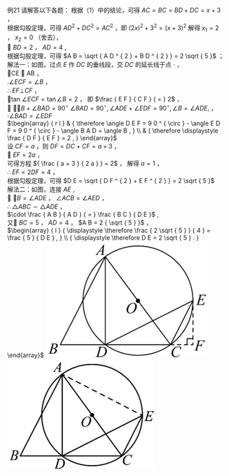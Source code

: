 例21 请解答以下各题：
根据（1）中的结论，可得 $A C = B C = B D + D C = x + 3$ ，  
根据勾股定理，可得 $A D ^ { 2 } + D C ^ { 2 } = A C ^ { 2 }$ ，即 $\left( 2 x \right) ^ { 2 } + 3 ^ { 2 } = \left( x + 3 \right) ^ { 2 }$ 解得 $x _ { \mathrm { 1 } } = 2$ ， $x _ { 2 } = 0$ （舍去），  
 $B D = 2$ ， $A D = 4$ ,  
根据勾股定理，可得 $A B = \sqrt { A D ^ { 2 } + B D ^ { 2 } } = 2 \sqrt { 5 }$ ；  
解法一：如图，过点 $E$ 作 $D C$ 的垂线段，交 $D C$ 的延长线于点 $\cdot$ ，  
CE  AB ，  
$. \angle E C F = \angle B$ ，  
$\therefore E F \bot C F$ ，  
tan $\angle E C F = \tan \angle B = 2$ ， 即 $\frac { E F } { C F } { = } 2$ ，  
 $\cdot \angle B + \angle B A D = 9 0 ^ { \circ }$ $\angle B A D = 9 0 ^ { \circ } , \angle A D E + \angle E D F = 9 0 ^ { \circ } , \angle B = \angle A D E ,$ ，  
$\cdot \angle B A D = \angle E D F$   
$\begin{array} { r l } & { \therefore \angle D E F = 9 0 ^ { \circ } - \angle E D F = 9 0 ^ { \circ } - \angle B A D = \angle B , } \\ & { \therefore \displaystyle \frac { D F } { E F } = 2 , } \end{array}$   
设 $C F = a$ ，则 $D F = D C + C F = a + 3$ ，  
 $E F = 2 a$ ，  
可得方程 ${ \frac { a + 3 } { 2 a } } = 2$ ， 解得 $a = 1$ ，  
$\therefore E F = 2 D F = 4$ ，  
根据勾股定理，可得 $D E = \sqrt { D F ^ { 2 } + E F ^ { 2 } } = 2 \sqrt { 5 }$   
解法二：如图，连接 $A E$ ,  
 $\angle B = \angle A D E$ ， $\angle A C B = \angle A E D$ ，  
$\therefore \triangle A B C \sim \triangle A D E$ ，  
$\cdot \frac { A B } { A D } { = } \frac { B C } { D E }$ ,  
又 $B C = 5$ ， $A D = 4$ ， $A B = 2 { \sqrt { 5 } }$ ，  
$\begin{array} { l } { \displaystyle \therefore \frac { 2 \sqrt { 5 } } { 4 } = \frac { 5 } { D E } , } \\ { \displaystyle \therefore D E = 2 \sqrt { 5 } . } \end{array}$
![](<../../qs_image_DB/专题3-6__圆的综合（27类题型）（解析版）/c164163f4c1a951b31216c4322d4b88230937e214f366724668debe82ec22736.jpg>)
![](<../../qs_image_DB/专题3-6__圆的综合（27类题型）（解析版）/d3f74a19c0c472f21dd749a11fcc502612e8807399b4f3c1cc4351fa636f7258.jpg>)
